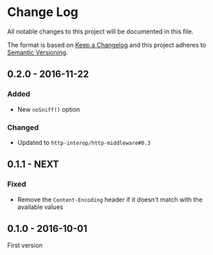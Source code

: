 # Change Log
All notable changes to this project will be documented in this file.

The format is based on [Keep a Changelog](http://keepachangelog.com/) 
and this project adheres to [Semantic Versioning](http://semver.org/).

## 0.2.0 - 2016-11-22

### Added

* New `noSniff()` option

### Changed

* Updated to `http-interop/http-middleware#0.3`

## 0.1.1 - NEXT

### Fixed

* Remove the `Content-Encoding` header if it doesn't match with the available values

## 0.1.0 - 2016-10-01

First version

